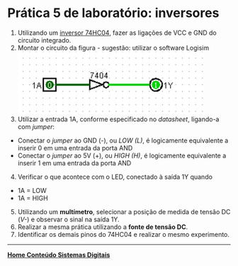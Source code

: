 # Prática 5 de laboratório: inversores

1. Utilizando um [inversor 74HC04](https://github.com/claytonjasilva/claytonjasilva.github.io/blob/main/sisdig_aulas/SN74HC04_Philips.pdf), fazer as ligações de VCC e GND do circuito integrado.
2. Montar o circuito da figura - sugestão: utilizar o software Logisim   
![Inversor lógico](/sisdig_aulas/images_sisdig/praticanot.jpg)   
3. Utilizar a entrada 1A, conforme especificado no *datasheet*, ligando-a com *jumper*:  
 - Conectar o *jumper* ao GND (-), ou *LOW (L)*, é logicamente equivalente a inserir 0 em uma entrada da porta AND  
 - Conectar o *jumper* ao 5V (+), ou *HIGH (H)*, é logicamente equivalente a inserir 1 em uma entrada da porta AND
4. Verificar o que acontece com o LED, conectado à saída 1Y quando  
 - 1A = LOW
 - 1A = HIGH
5. Utilizando um **multímetro**, selecionar a posição de medida de tensão DC (*V-*) e observar o sinal na saída 1Y.
6. Realizar a mesma prática utilizando a **fonte de tensão DC**.
7. Identificar os demais pinos do 74HC04 e realizar o mesmo experimento. 

 ___
 **[Home Conteúdo Sistemas Digitais](https://github.com/claytonjasilva/claytonjasilva.github.io/blob/main/sisdig_aulas.md)**  
